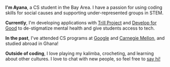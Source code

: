 <b>I'm Ayana</b>, a CS student in the Bay Area. I have a passion for using coding skills for social causes and supporting under-represented groups in STEM.

<b>Currently</b>, I'm developing applications with [Trill Project](https://trillproject.com) and [Develop for Good](https://developforgood.org) to de-stigmatize mental health and give students access to tech.

<b>In the past</b>, I've attended CS programs at [Google](https://buildyourfuture.withgoogle.com/programs/computer-science-summer-institute/) and [Carnegie Mellon](https://www.cmu.edu/pre-college/academic-programs/sams.html), and studied abroad in Ghana!

<b>Outside of coding</b>, I love playing my kalimba, crocheting, and learning about other cultures. I love to chat with new people, so feel free to [say hi!](#contact)

